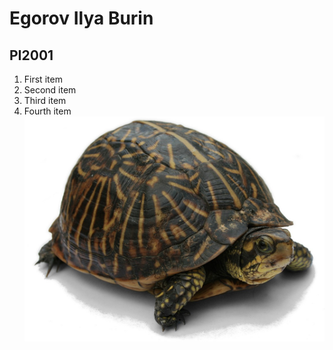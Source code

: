 # Egorov Ilya Burin
## PI2001
1. First item
2. Second item
3. Third item
4. Fourth item
![The Dog](/assets/turtle.jpg)
